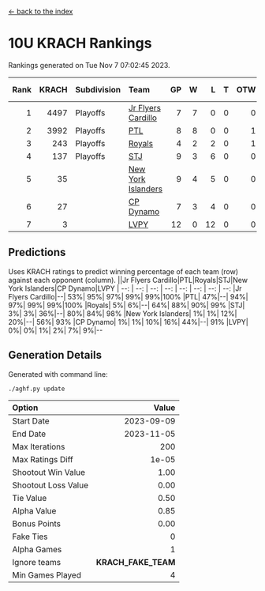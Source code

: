 [<- back to the index](readme.md)
# 10U KRACH Rankings
Rankings generated on Tue Nov  7 07:02:45 2023.

Rank|KRACH|Subdivision|Team|GP|W|L|T|OTW|OTL|SoS|Exp Wins|Win Diff
---:|---:|:---|:---|---:|---:|---:|---:|---:|---:|---:|---:|---:
1|4497|Playoffs|[Jr Flyers Cardillo](https://gamesheetstats.com/seasons/3663/teams/140794/schedule)|7|7|0|0|0|0|88|7.8|-0.0
2|3992|Playoffs|[PTL](https://gamesheetstats.com/seasons/3663/teams/140791/schedule)|8|8|0|0|1|0|70|8.8|-0.0
3|243|Playoffs|[Royals](https://gamesheetstats.com/seasons/3663/teams/140796/schedule)|4|2|2|0|1|0|1712|2.9|0.0
4|137|Playoffs|[STJ](https://gamesheetstats.com/seasons/3663/teams/140792/schedule)|9|3|6|0|0|0|2239|3.9|0.0
5|35||[New York Islanders](https://gamesheetstats.com/seasons/3663/teams/140793/schedule)|9|4|5|0|0|1|1288|4.9|0.0
6|27||[CP Dynamo](https://gamesheetstats.com/seasons/3663/teams/140795/schedule)|7|3|4|0|0|1|575|3.9|0.0
7|3||[LVPY](https://gamesheetstats.com/seasons/3663/teams/140790/schedule)|12|0|12|0|0|0|1334|0.9|0.0

## Predictions
Uses KRACH ratings to predict winning percentage of each team (row) against each opponent (column).
||Jr Flyers Cardillo|PTL|Royals|STJ|New York Islanders|CP Dynamo|LVPY
| --: | --: | --: | --: | --: | --: | --: | --: 
|Jr Flyers Cardillo|--| 53%| 95%| 97%| 99%| 99%|100%
|PTL| 47%|--| 94%| 97%| 99%| 99%|100%
|Royals|  5%|  6%|--| 64%| 88%| 90%| 99%
|STJ|  3%|  3%| 36%|--| 80%| 84%| 98%
|New York Islanders|  1%|  1%| 12%| 20%|--| 56%| 93%
|CP Dynamo|  1%|  1%| 10%| 16%| 44%|--| 91%
|LVPY|  0%|  0%|  1%|  2%|  7%|  9%|--

## Generation Details

Generated with command line:
```
./aghf.py update
```

| Option | Value |
| :----- | ----: |
| Start Date | 2023-09-09 |
| End Date | 2023-11-05 |
| Max Iterations | 200 |
| Max Ratings Diff | 1e-05 |
| Shootout Win Value | 1.00 |
| Shootout Loss Value | 0.00 |
| Tie Value | 0.50 |
| Alpha Value | 0.85 |
| Bonus Points | 0.00 |
| Fake Ties | 0 |
| Alpha Games | 1 |
| Ignore teams | __KRACH_FAKE_TEAM__ |
| Min Games Played | 4 |

